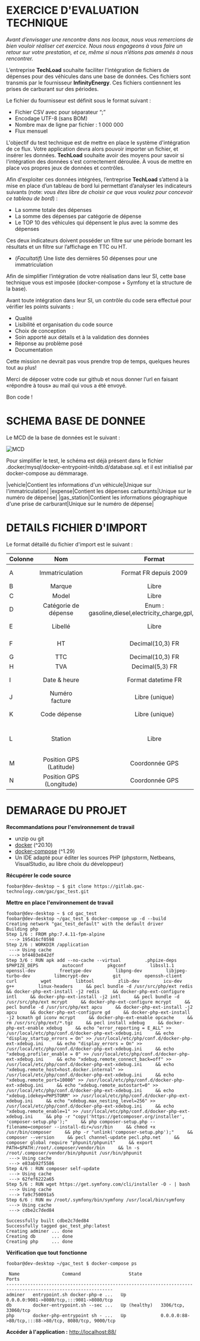# EXERCICE D'EVALUATION TECHNIQUE

_Avant d’envisager une rencontre dans nos locaux, nous vous remercions de bien vouloir réaliser cet exercice. Nous nous engageons à vous faire un retour sur votre prestation, et ce, même si nous n’étions pas amenés à nous rencontrer._

L’entreprise **TechLoad** souhaite faciliter l'intégration de fichiers de dépenses pour des véhicules dans une base de données. Ces fichiers sont transmis par le fournisseur **InfinityEnergy**. 
Ces fichiers contiennent les prises de carburant sur des périodes.

Le fichier du fournisseur est définit sous le format suivant :

* Fichier CSV avec pour séparateur “;” 
* Encodage UTF-8 (sans BOM) 
* Nombre max de ligne par fichier : 1 000 000 
* Flux mensuel 

L'objectif du test technique est de mettre en place le système d'intégration de ce flux.
Votre application devra alors pouvoir importer un fichier, et insérer les données. 
**TechLoad** souhaite avoir des moyens pour savoir si l'intégration des données s'est correctement déroulée. À vous de mettre en place vos propres jeux de données et contrôles.

Afin d'exploiter ces données intégrées, l’entreprise **TechLoad** s’attend à la mise en place d’un tableau de bord lui permettant d’analyser les indicateurs suivants (note: _vous êtes libre de choisir ce que vous voulez pour concevoir ce tableau de bord_) :

* La somme totale des dépenses  
* La somme des dépenses par catégorie de dépense  
* Le TOP 10 des véhicules qui dépensent le plus avec la somme des dépenses 

Ces deux indicateurs doivent posséder un filtre sur une période bornant les résultats et un filtre sur l’affichage en TTC ou HT.

* (_Facultatif_) Une liste des dernières 50 dépenses pour une immatriculation 

Afin de simplifier l’intégration de votre réalisation dans leur SI, cette base technique vous est imposée (docker-compose + Symfony et la structure de la base).

Avant toute intégration dans leur SI, un contrôle du code sera effectué pour vérifier les points suivants :

* Qualité 
* Lisibilité et organisation du code source 
* Choix de conception 
* Soin apporté aux détails et à la validation des données 
* Réponse au problème posé 
* Documentation 

Cette mission ne devrait pas vous prendre trop de temps, quelques heures tout au plus!

Merci de déposer votre code sur github et nous donner l’url en faisant «répondre à tous» au mail qui vous a été envoyé.

Bon code ! 

# SCHEMA BASE DE DONNEE

Le MCD de la base de données est le suivant :

![MCD](doc/mcd.png)

Pour simplifier le test, le schéma est déjà présent dans le fichier .docker/mysql/docker-entrypoint-initdb.d/database.sql. et il est initialisé par docker-compose au démmarage.

|vehicle|Contient les informations d'un véhicule|Unique sur l'immatriculation|
|expense|Contient les dépenses carburants|Unique sur le numéro de dépense|
|gas_station|Contient les informations géographique d'une prise de carburant|Unique sur le numéro de dépense|

# DETAILS FICHIER D'IMPORT

Le format détaillé du fichier d'import est le suivant :

| Colonne        |    Nom                   | Format                | Exemple                 | Mapping BDD            |
| :------------- | :----------------------: | :-------------------: | :---------------------: | :--------------------: |
| A              | Immatriculation          | Format FR depuis 2009 | AA-666-BB               | vehicle (plate_number) |
| B              | Marque                   | Libre                 | Peugeot                 | vehicle (brand) |
| C              | Model                    | Libre                 | 208                     | vehicle (model) |
| D              | Catégorie  de dépense    | Enum : gasoline,diesel,electricity_charge,gpl,hydrogen |  gasoline  | expense (category) |
| E              | Libellé                  | Libre                 | Prise de carburant      | expense (description) |
| F              | HT                       | Decimal(10,3) FR      | 10,516                  | expense (value_te) |
| G              | TTC                      | Decimal(10,3) FR      | 10,516                  | expense (value_ti) |
| H              | TVA                      | Decimal(5,3) FR       | 20,000                  | expense (tax_rate) |
| I              | Date & heure             | Format datetime FR    | 01/12/2018 10:59:59     | expense (issued_on) |
| J              | Numéro facture           | Libre (unique)        | FAC000000000001         | expense (invoice_number) |
| K              | Code dépense             | Libre (unique)        | DEP000000000001         | expense (expense_number) |
| L              | Station                  | Libre                 | INFINITY ACCESS, Chemin d'Innovation, 04 06 04 06 04 | gas_station (description) |
| M              | Position GPS (Latitude)  | Coordonnée GPS        | 40.71727401             | gas_station (coordinate) |
| N              | Position GPS (Longitude) | Coordonnée GPS        | -74.00898606            | gas_station (coordinate) |



# DEMARAGE DU PROJET

**Recommandations pour l'environnement de travail**
- unzip ou git
- [docker](https://docs.docker.com/engine/install/) (^20.10)
- [docker-compose](https://docs.docker.com/compose/install/) (^1.29)
- Un IDE adapté pour éditer les sources PHP (phpstorm, Netbeans, VisualStudio, au libre choix du développeur)
  
**Récupérer le code source**
```console
foobar@dev-desktop ~ $ git clone https://gitlab.gac-technology.com/gac/gac_test.git
```

**Mettre en place l'environnement de travail**
```console
foobar@dev-desktop ~ $ cd gac_test 
foobar@dev-desktop ~/gac_test $ docker-compose up -d --build
Creating network "gac_test_default" with the default driver
Building php
Step 1/6 : FROM php:7.4.11-fpm-alpine
 ---> 195416cf0598
Step 2/6 : WORKDIR /application
 ---> Using cache
 ---> bf4403e842df
Step 3/6 : RUN apk add --no-cache --virtual         .phpize-deps $PHPIZE_DEPS         autoconf         pkgconf         libssl1.1         openssl-dev         freetype-dev         libpng-dev         libjpeg-turbo-dev         libmcrypt-dev         git         openssh-client         curl         wget         libtool         zlib-dev         icu-dev         g++         linux-headers     && pecl bundle -d /usr/src/php/ext redis     && docker-php-ext-install -j2 redis     && docker-php-ext-configure intl     && docker-php-ext-install -j2 intl     && pecl bundle -d /usr/src/php/ext mcrypt     && docker-php-ext-configure mcrypt     && pecl bundle -d /usr/src/php/ext apcu     && docker-php-ext-install -j2 apcu     && docker-php-ext-configure gd     && docker-php-ext-install -j2 bcmath gd iconv mcrypt     && docker-php-ext-enable opcache     && rm /usr/src/php/ext/*.tgz     && pecl install xdebug     && docker-php-ext-enable xdebug     && echo "error_reporting = E_ALL" >> /usr/local/etc/php/conf.d/docker-php-ext-xdebug.ini     && echo "display_startup_errors = On" >> /usr/local/etc/php/conf.d/docker-php-ext-xdebug.ini     && echo "display_errors = On" >> /usr/local/etc/php/conf.d/docker-php-ext-xdebug.ini     && echo "xdebug.profiler_enable = 0" >> /usr/local/etc/php/conf.d/docker-php-ext-xdebug.ini     && echo "xdebug.remote_connect_back=off" >> /usr/local/etc/php/conf.d/docker-php-ext-xdebug.ini     && echo "xdebug.remote_host=host.docker.internal" >> /usr/local/etc/php/conf.d/docker-php-ext-xdebug.ini     && echo "xdebug.remote_port=10000" >> /usr/local/etc/php/conf.d/docker-php-ext-xdebug.ini     && echo "xdebug.remote_autostart=0" >> /usr/local/etc/php/conf.d/docker-php-ext-xdebug.ini     && echo "xdebug.idekey=PHPSTORM" >> /usr/local/etc/php/conf.d/docker-php-ext-xdebug.ini     && echo "xdebug.max_nesting_level=256" >> /usr/local/etc/php/conf.d/docker-php-ext-xdebug.ini     && echo "xdebug.remote_enable=1" >> /usr/local/etc/php/conf.d/docker-php-ext-xdebug.ini     && php -r "copy('https://getcomposer.org/installer', 'composer-setup.php');"     && php composer-setup.php --filename=composer --install-dir=/usr/bin     && chmod +x /usr/bin/composer     && php -r "unlink('composer-setup.php');"     && composer --version     && pecl channel-update pecl.php.net     && composer global require "phpunit/phpunit"     && export PATH=$PATH:/root/.composer/vendor/bin     && ln -s /root/.composer/vendor/bin/phpunit /usr/bin/phpunit
 ---> Using cache
 ---> e83ab92f5586
Step 4/6 : RUN composer self-update
 ---> Using cache
 ---> 62fef6222a65
Step 5/6 : RUN wget https://get.symfony.com/cli/installer -O - | bash
 ---> Using cache
 ---> fa9c750091a5
Step 6/6 : RUN mv /root/.symfony/bin/symfony /usr/local/bin/symfony
 ---> Using cache
 ---> cdbe2c7ded84

Successfully built cdbe2c7ded84
Successfully tagged gac_test_php:latest
Creating adminer ... done
Creating db      ... done
Creating php     ... done
```

**Vérification que tout fonctionne**
```console
foobar@dev-desktop ~/gac_test $ docker-compose ps

 Name                Command                  State                              Ports                        
--------------------------------------------------------------------------------------------------------------
adminer   entrypoint.sh docker-php-e ...   Up             0.0.0.0:9081->8080/tcp,:::9081->8080/tcp            
db        docker-entrypoint.sh --sec ...   Up (healthy)   3306/tcp, 33060/tcp                                 
php       docker-php-entrypoint sh - ...   Up             0.0.0.0:88->80/tcp,:::88->80/tcp, 8080/tcp, 9000/tcp
```

**Accéder à l'application :**
[http://localhost:88/](http://localhost:88/)
